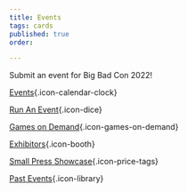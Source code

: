 ```yaml
---
title: Events
tags: cards
published: true
order: 

---
```

Submit an event for Big Bad Con 2022!

[Events](/events){.icon-calendar-clock} 

[Run An Event](/run-an-event){.icon-dice}

[Games on Demand](/games-on-demand){.icon-games-on-demand}

[Exhibitors](/exhibitor-information){.icon-booth}

[Small Press Showcase](https://www.bigbadcon.com/small-press-showcase/){.icon-price-tags}

[Past Events](/past-events){.icon-library}